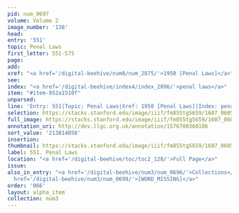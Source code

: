 ```yaml
---
pid: num_0697
volume: Volume 2
image_number: '138'
head:
entry: '551'
topic: Penal Laws
first_letter: 551-575
page:
add:
xref: "<a href='/digital-beehive/num8/num_2875/'>1950 [Penal Laws]</a>"
see:
index: "<a href='/digital-beehive/index4/index_2896/'>penal laws</a>"
item: "#item-952a1510f"
unparsed:
line: 'Entry: 551|Topic: Penal Laws|Xref: 1950 [Penal Laws]|Index: penal laws|#item-952a1510f'
selection: https://stacks.stanford.edu/image/iiif/fm855tg5659/1607_0605/901,4058,2777,357/full/0/default.jpg
full_image: https://stacks.stanford.edu/image/iiif/fm855tg5659/1607_0605/full/full/0/default.jpg
annotation_uri: http://dev.llgc.org.uk/annotation/1576700360186
sort_value: '213814058'
insertion:
thumbnail: https://stacks.stanford.edu/image/iiif/fm855tg5659/1607_0605/901,4058,600,180/250,/0/default.jpg
label: 551. Penal Laws
location: "<a href='/digital-beehive/toc/toc2_128/'>Full Page</a>"
issue:
also_in_entry: "<a href='/digital-beehive/num3/num_0696/'>Collections</a>|<a href='/digital-beehive/num3/num_0698/'>[WORD_ILLEGIBLE]</a>|<a
  href='/digital-beehive/num3/num_0699/'>[WORD_MISSING]</a>"
order: '066'
layout: alpha_item
collection: num3
---
```

